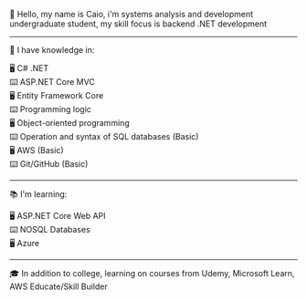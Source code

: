:wave: Hello, my name is Caio, i'm systems analysis and development undergraduate student, my skill focus is backend .NET development  

---

:book: I have knowledge in: 

:desktop_computer: C# .NET   
:keyboard: ASP.NET Core MVC       
:desktop_computer: Entity Framework Core     
:keyboard: Programming logic   
:desktop_computer: Object-oriented programming   
:keyboard: Operation and syntax of SQL databases (Basic)   
:desktop_computer: AWS (Basic)   
:keyboard: Git/GitHub (Basic)   


---

:books: I'm learning:    

:desktop_computer: ASP.NET Core Web API    
:keyboard: NOSQL Databases    
:desktop_computer: Azure    

---

:mortar_board: In addition to college, learning on courses from Udemy, Microsoft Learn, AWS Educate/Skill Builder

